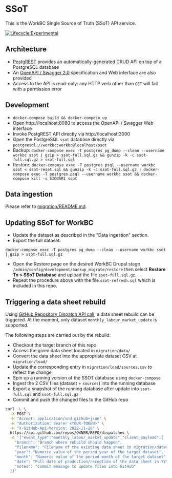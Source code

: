SSoT
====

This is the WorkBC Single Source of Truth (SSoT) API service.

[![Lifecycle:Experimental](https://img.shields.io/badge/Lifecycle-Experimental-339999)](https://github.com/bcgov/workbc-ssot)

## Architecture
- [PostgREST](https://postgrest.org/en/stable/) provides an automatically-generated CRUD API on top of a PostgreSQL database
- An [OpenAPI / Swagger 2.0](https://swagger.io/resources/open-api/) specification and Web interface are also provided
- Access to the API is read-only: any HTTP verb other than `GET` will fail with a permission error

## Development
- `docker-compose build && docker-compose up`
- Open http://localhost:8080 to access the OpenAPI / Swagger Web interface
- Invoke PostgREST API directly via http://localhost:3000
- Open the PostgreSQL `ssot` database directly via `postgresql://workbc:workbc@localhost/ssot`
- Backup: `docker-compose exec -T postgres pg_dump --clean --username workbc ssot | gzip > ssot-full.sql.gz && gunzip -k -c ssot-full.sql.gz > ssot-full.sql`
- Restore: `docker-compose exec -T postgres psql --username workbc ssot < ssot-reset.sql && gunzip -k -c ssot-full.sql.gz | docker-compose exec -T postgres psql --username workbc ssot && docker-compose kill -s SIGUSR1 ssot`

## Data ingestion
Please refer to [migration/README.md](migration#readme).

## Updating SSoT for WorkBC
- Update the dataset as described in the "Data ingestion" section.
- Export the full dataset:
```
docker-compose exec -T postgres pg_dump --clean --username workbc ssot | gzip > ssot-full.sql.gz
```
- Open the Restore page on the desired WorkBC Drupal stage `/admin/config/development/backup_migrate/restore` then select **Restore To > SSoT Database** and upload the file `ssot-full.sql.gz`.
- Repeat the procedure above with the file `ssot-refresh.sql` which is included in this repo.

## Triggering a data sheet rebuild
Using [GitHub Repository Dispatch API call](https://docs.github.com/en/rest/repos/repos?apiVersion=2022-11-28#create-a-repository-dispatch-event), a data sheet rebuild can be triggered. At the moment, only dataset `monthly_labour_market_update` is supported.

The following steps are carried out by the rebuild:
- Checkout the target branch of this repo
- Access the given data sheet located in `migration/data/`
- Convert the data sheet into the appropriate dataset CSV at `migration/load/`
- Update the corresponding entry in `migration/load/sources.csv` to reflect the change
- Spin up a running version of the SSOT database using `docker-compose`
- Ingest the 2 CSV files (dataset + `sources`) into the running database
- Export a snapshot of the running database after update into `ssot-full.sql` and `ssot-full.sql.gz`
- Commit and push the changed files to the GitHub repo

```bash
curl -L \
  -X POST \
  -H "Accept: application/vnd.github+json" \
  -H "Authorization: Bearer <YOUR-TOKEN>" \
  -H "X-GitHub-Api-Version: 2022-11-28" \
  https://api.github.com/repos/OWNER/REPO/dispatches \
  -d '{"event_type":"monthly_labour_market_update","client_payload":{
    "branch": "Branch where rebuild should happen",
    "filename": "Filename of the existing data sheet in migration/data",
    "year": "Numeric value of the period year of the target dataset",
    "month": "Numeric value of the period month of the target dataset",
    "date": "Full date of production/reception of the data sheet in YYYY/MM/DD hh:mm format (UTC timezone)",
    "notes": "Commit message to update files into GitHub"
  }}'
```

